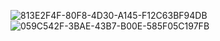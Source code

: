 ![813E2F4F-80F8-4D30-A145-F12C63BF94DB](https://github.com/user-attachments/assets/2f6b6efe-0f84-4a4e-80d4-4aa562d6306c)
![059C542F-3BAE-43B7-B00E-585F05C197FB](https://github.com/user-attachments/assets/fc356593-5ac3-4193-8b89-00f57e47f98f)
